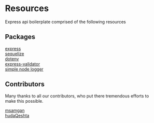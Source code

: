 # Resources

Express api boilerplate comprised of the following resources

## Packages

[express](https://expressjs.com/)
<br>
[sequelize](https://sequelize.org/)
<br>
[dotenv](https://www.npmjs.com/package/dotenv)
<br>
[express-validator](https://express-validator.github.io/docs/)
<br>
[simple node logger](https://www.npmjs.com/package/simple-node-logger)

## Contributors

Many thanks to all our contributors, who put there tremendous efforts to make this possible.

[msamgan](https://github.com/msamgan/)
<br>
[hudaQeshta](https://github.com/hudaQeshta/)